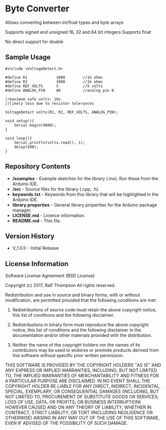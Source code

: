 Byte Converter
========================================

Allows converting between int/float types and byte arrays

Supports signed and unsigned 16, 32 and 64 bit integers
Supports float

No direct support for double

Sample Usage
-------------------
    #include <VoltageDetect.h>
    
    #define R1             1000        //1k ohms
    #define R2             1000        //1k ohms
    #define REF_VOLTS      5           //5 volts
    #define ANALOG_PIN     A0          //analog pin 0
    
    //maximum safe volts: 10v.
    //likely less due to resistor tolerances
    
    VoltageDetect volts(R1, R2, REF_VOLTS, ANALOG_PIN);
    
    void setup(){
        Serial.begin(9600);
    }
    
    void loop(){
        Serial.println(volts.read(), 1);
        delay(500);
    }

Repository Contents
-------------------

* **/examples** - Example sketches for the library (.ino). Run these from the Arduino IDE. 
* **/src** - Source files for the library (.cpp, .h).
* **keywords.txt** - Keywords from this library that will be highlighted in the Arduino IDE. 
* **library.properties** - General library properties for the Arduino package manager. 
* **LICENSE.md** - Licence information.
* **README.md** - This file.

Version History
---------------
* V_1.0.0 - Initial Release

License Information
-------------------

Software License Agreement (BSD License)

Copyright (c) 2017, Ralf Thompson
All rights reserved.

Redistribution and use in source and binary forms, with or without
modification, are permitted provided that the following conditions are met:

1. Redistributions of source code must retain the above copyright
notice, this list of conditions and the following disclaimer.

2. Redistributions in binary form must reproduce the above copyright
notice, this list of conditions and the following disclaimer in the
documentation and/or other materials provided with the distribution.

3. Neither the name of the copyright holders nor the
names of its contributors may be used to endorse or promote products
derived from this software without specific prior written permission.

THIS SOFTWARE IS PROVIDED BY THE COPYRIGHT HOLDERS ''AS IS'' AND ANY
EXPRESS OR IMPLIED WARRANTIES, INCLUDING, BUT NOT LIMITED TO, THE IMPLIED
WARRANTIES OF MERCHANTABILITY AND FITNESS FOR A PARTICULAR PURPOSE ARE
DISCLAIMED. IN NO EVENT SHALL THE COPYRIGHT HOLDER BE LIABLE FOR ANY
DIRECT, INDIRECT, INCIDENTAL, SPECIAL, EXEMPLARY, OR CONSEQUENTIAL DAMAGES
(INCLUDING, BUT NOT LIMITED TO, PROCUREMENT OF SUBSTITUTE GOODS OR SERVICES;
LOSS OF USE, DATA, OR PROFITS; OR BUSINESS INTERRUPTION) HOWEVER CAUSED AND
ON ANY THEORY OF LIABILITY, WHETHER IN CONTRACT, STRICT LIABILITY, OR TORT
(INCLUDING NEGLIGENCE OR OTHERWISE) ARISING IN ANY WAY OUT OF THE USE OF THIS
SOFTWARE, EVEN IF ADVISED OF THE POSSIBILITY OF SUCH DAMAGE.
